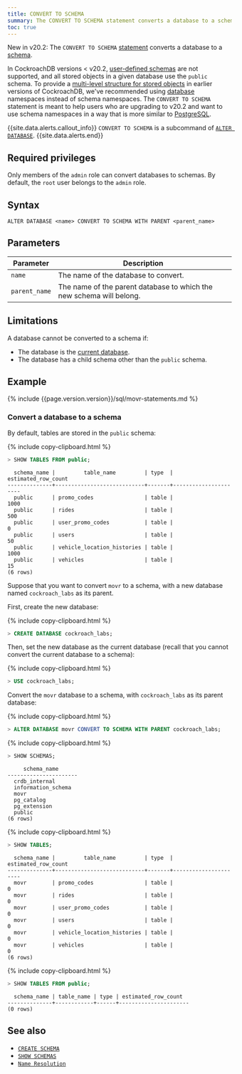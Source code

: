 ```yaml
---
title: CONVERT TO SCHEMA
summary: The CONVERT TO SCHEMA statement converts a database to a schema.
toc: true
---
```


<span class="version-tag">New in v20.2</span>: The `CONVERT TO SCHEMA` [statement](sql-statements.html) converts a database to a [schema](sql-name-resolution.html).

In CockroachDB versions < v20.2, [user-defined schemas](create-schema.html) are not supported, and all stored objects in a given database use the `public` schema. To provide a [multi-level structure for stored objects](sql-name-resolution.html) in earlier versions of CockroachDB, we've recommended using [database](create-database.html) namespaces instead of schema namespaces. The `CONVERT TO SCHEMA` statement is meant to help users who are upgrading to v20.2 and want to use schema namespaces in a way that is more similar to [PostgreSQL](http://www.postgresql.cn/docs/current/ddl-schemas.html).

{{site.data.alerts.callout_info}}
`CONVERT TO SCHEMA` is a subcommand of [`ALTER DATABASE`](alter-database.html).
{{site.data.alerts.end}}

## Required privileges

Only members of the `admin` role can convert databases to schemas. By default, the `root` user belongs to the `admin` role.

## Syntax

~~~
ALTER DATABASE <name> CONVERT TO SCHEMA WITH PARENT <parent_name>
~~~

## Parameters

Parameter | Description
----------|------------
`name` | The name of the database to convert.
`parent_name` | The name of the parent database to which the new schema will belong.

## Limitations

A database cannot be converted to a schema if:

- The database is the [current database](sql-name-resolution.html#current-database).
- The database has a child schema other than the `public` schema.

## Example

{% include {{page.version.version}}/sql/movr-statements.md %}

### Convert a database to a schema

By default, tables are stored in the `public` schema:

{% include copy-clipboard.html %}
~~~ sql
> SHOW TABLES FROM public;
~~~

~~~
  schema_name |         table_name         | type  | estimated_row_count
--------------+----------------------------+-------+----------------------
  public      | promo_codes                | table |                1000
  public      | rides                      | table |                 500
  public      | user_promo_codes           | table |                   0
  public      | users                      | table |                  50
  public      | vehicle_location_histories | table |                1000
  public      | vehicles                   | table |                  15
(6 rows)
~~~

Suppose that you want to convert `movr` to a schema, with a new database named `cockroach_labs` as its parent.

First, create the new database:

{% include copy-clipboard.html %}
~~~ sql
> CREATE DATABASE cockroach_labs;
~~~

Then, set the new database as the current database (recall that you cannot convert the current database to a schema):

{% include copy-clipboard.html %}
~~~ sql
> USE cockroach_labs;
~~~

Convert the `movr` database to a schema, with `cockroach_labs` as its parent database:

{% include copy-clipboard.html %}
~~~ sql
> ALTER DATABASE movr CONVERT TO SCHEMA WITH PARENT cockroach_labs;
~~~

{% include copy-clipboard.html %}
~~~ sql
> SHOW SCHEMAS;
~~~

~~~
     schema_name
----------------------
  crdb_internal
  information_schema
  movr
  pg_catalog
  pg_extension
  public
(6 rows)
~~~

{% include copy-clipboard.html %}
~~~ sql
> SHOW TABLES;
~~~

~~~
  schema_name |         table_name         | type  | estimated_row_count
--------------+----------------------------+-------+----------------------
  movr        | promo_codes                | table |                   0
  movr        | rides                      | table |                   0
  movr        | user_promo_codes           | table |                   0
  movr        | users                      | table |                   0
  movr        | vehicle_location_histories | table |                   0
  movr        | vehicles                   | table |                   0
(6 rows)
~~~

{% include copy-clipboard.html %}
~~~ sql
> SHOW TABLES FROM public;
~~~

~~~
  schema_name | table_name | type | estimated_row_count
--------------+------------+------+----------------------
(0 rows)
~~~

## See also

- [`CREATE SCHEMA`](create-schema.html)
- [`SHOW SCHEMAS`](show-schemas.html)
- [`Name Resolution`](sql-name-resolution.html)
